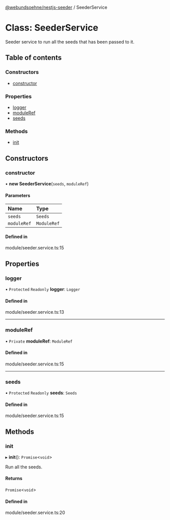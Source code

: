 [@webundsoehne/nestjs-seeder](../README.md) / SeederService

# Class: SeederService

Seeder service to run all the seeds that has been passed to it.

## Table of contents

### Constructors

- [constructor](SeederService.md#constructor)

### Properties

- [logger](SeederService.md#logger)
- [moduleRef](SeederService.md#moduleref)
- [seeds](SeederService.md#seeds)

### Methods

- [init](SeederService.md#init)

## Constructors

### constructor

• **new SeederService**(`seeds`, `moduleRef`)

#### Parameters

| Name | Type |
| :------ | :------ |
| `seeds` | `Seeds` |
| `moduleRef` | `ModuleRef` |

#### Defined in

module/seeder.service.ts:15

## Properties

### logger

• `Protected` `Readonly` **logger**: `Logger`

#### Defined in

module/seeder.service.ts:13

___

### moduleRef

• `Private` **moduleRef**: `ModuleRef`

#### Defined in

module/seeder.service.ts:15

___

### seeds

• `Protected` `Readonly` **seeds**: `Seeds`

#### Defined in

module/seeder.service.ts:15

## Methods

### init

▸ **init**(): `Promise`<`void`\>

Run all the seeds.

#### Returns

`Promise`<`void`\>

#### Defined in

module/seeder.service.ts:20
